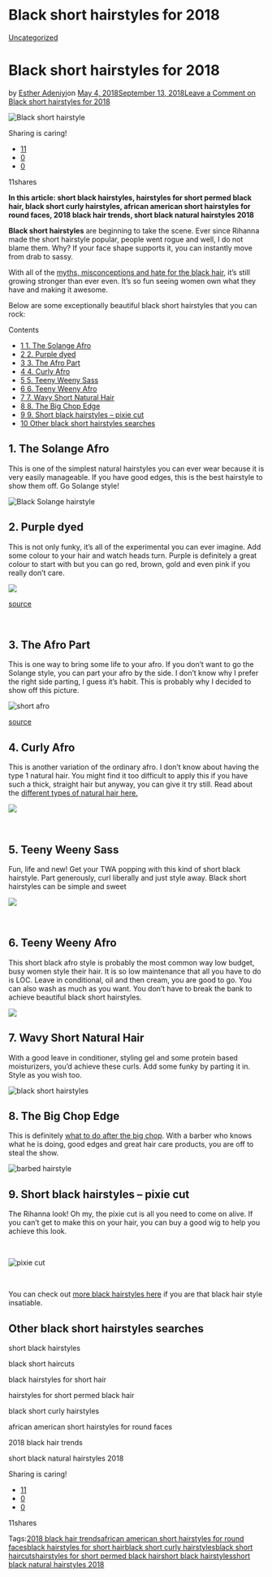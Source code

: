 # Black short hairstyles for 2018

[Uncategorized](https://estheradeniyi.com/category/uncategorized/)
# Black short hairstyles for 2018

by [Esther Adeniyi](https://estheradeniyi.com/author/esther-adeniyi/)on [May 4, 2018September 13, 2018](https://estheradeniyi.com/black-short-hairstyles-2018/)[Leave a Comment on Black short hairstyles for 2018](https://estheradeniyi.com/black-short-hairstyles-2018/#respond)

![Black short hairstyle](images\short-hairstyles-for-black-women-with-natural-hair.jpg)

Sharing is caring!

- [11](https://www.facebook.com/sharer/sharer.php?u=https%3A%2F%2Festheradeniyi.com%2Fblack-short-hairstyles-2018%2F&amp;t=Black%20short%20hairstyles%20for%202018)
- [0](https://twitter.com/intent/tweet?text=Black%20short%20hairstyles%20for%202018&amp;url=https%3A%2F%2Festheradeniyi.com%2Fblack-short-hairstyles-2018%2F)
- [0](#)

11shares

**In this article:&#xA0;short black hairstyles, hairstyles for short permed black hair, black short curly hairstyles, **african american** short hairstyles for round faces, 2018 black hair trends, short black natural hairstyles 2018**

**Black short hairstyles** are beginning to take the scene. Ever since Rihanna made the short hairstyle popular, people went rogue and well, I do not blame them. Why? If your face shape supports it, you can instantly move from drab to sassy.

With all of the [myths, misconceptions and hate for the black hair](https://estheradeniyi.com/top-10-big-lies-and-myths-about-natura/), it&#x2019;s still growing stronger than ever even. It&#x2019;s so fun seeing women own what they have and making it awesome.

Below are some exceptionally beautiful black short hairstyles that you can rock:

Contents

- [1 1. The Solange Afro](#1_The_Solange_Afro)
- [2 2. Purple dyed](#2_Purple_dyed)
- [3 3. The Afro Part](#3_The_Afro_Part)
- [4 4. Curly Afro](#4_Curly_Afro)
- [5 5. Teeny Weeny Sass](#5_Teeny_Weeny_Sass)
- [6 6. Teeny Weeny Afro](#6_Teeny_Weeny_Afro)
- [7 7. Wavy Short Natural Hair](#7_Wavy_Short_Natural_Hair)
- [8 8. The Big Chop Edge](#8_The_Big_Chop_Edge)
- [9 9. Short black hairstyles &#x2013; pixie cut](#9_Short_black_hairstyles_8211_pixie_cut)
- [10 Other black short hairstyles searches](#Other_black_short_hairstyles_searches)

## 1. The Solange Afro

This is one of the simplest natural hairstyles you can ever wear because it is very easily manageable. If you have good edges, this is the best hairstyle to show them off. Go Solange style!

![Black Solange hairstyle](images\short-hairstyles-for-black-women-with-natural-hair.jpg)

## 2. Purple dyed

This is not only funky, it&#x2019;s all of the experimental you can ever imagine. Add some colour to your hair and watch heads turn. Purple is definitely a great colour to start with but you can go red, brown, gold and even pink if you really don&#x2019;t care.

![](images\1-short-black-undercut-hairstyle.jpg)

[source](https://www.instagram.com/p/BBgPtbrgoXR/)

&#xA0;

## 3. The Afro Part

This is one way to bring some life to your afro. If you don&#x2019;t want to go the Solange style, you can part your afro by the side. I don&#x2019;t know why I prefer the right side parting, I guess it&#x2019;s habit. This is probably why I decided to show off this picture.

![short afro](images\15-short-natural-haircuts-for-black-women-short-hairstyles-2016-inside-greatest-black-short-hairstyles-natural-hair.jpg)

[source](http://www.chasingemptypavements.com/greatest-black-short-hairstyles-natural-hair/15-short-natural-haircuts-for-black-women-short-hairstyles-2016-inside-greatest-black-short-hairstyles-natural-hair/)

## 4. Curly Afro

This is another variation of the ordinary afro. I don&#x2019;t know about having the type 1 natural hair. You might find it too difficult to apply this if you have such a thick, straight hair but anyway, you can give it try still. Read about the [different types of natural hair here.](https://estheradeniyi.com/knowing-your-hair-type-type-4-hair/)

![](images\20-Short-Hairstyles-for-Black-Women-That-Wow-7.jpg)

&#xA0;

## 5. Teeny Weeny Sass

Fun, life and new! Get your TWA popping with this kind of short black hairstyle. Part generously, curl liberally and just style away. Black short hairstyles can be simple and sweet

![](images\awesome-black-short-hairstyles-2017-pictures-styles-ideas-2018.jpg)

&#xA0;

## 6. Teeny Weeny Afro

This short black afro style is probably the most common way low budget, busy women style their hair. It is so low maintenance that all you have to do is LOC. Leave in conditional, oil and then cream, you are good to go. You can also wash as much as you want. You don&#x2019;t have to break the bank to achieve beautiful black short hairstyles.

![](https://estheradeniyi.com/wp-content/uploads/2018/05/BEST-SHORT-NATURAL-HAIRCUT-AFRICAN-AMERICAN-IN-30&#x2019;S.jpg)

## 7. Wavy Short Natural Hair

With a good leave in conditioner, styling gel and some protein based moisturizers, you&#x2019;d achieve these curls. Add some funky by parting it in. Style as you wish too.

![black short hairstyles](images\black-short-hairstyles.jpg)

## 8. The Big Chop Edge

This is definitely [what to do after the big chop](https://estheradeniyi.com/what-to-do-after-big-chop/). With a barber who knows what he is doing, good edges and great hair care products, you are off to steal the show.

![barbed hairstyle](images\short-hairstyles-for-black-women-over-50.jpg)

## 9. Short black hairstyles &#x2013; pixie cut

The Rihanna look! Oh my, the pixie cut is all you need to come on alive. If you can&#x2019;t get to make this on your hair, you can buy a good wig to help you achieve this look.

&#xA0;

![pixie cut](images\1511362931_977_72-short-hairstyles-for-black-women-with-images-2018.jpg)

&#xA0;

You can check out [more black hairstyles here](https://therighthairstyles.com/30-great-short-hairstyles-for-black-women/) if you are that black hair style insatiable.

## Other black short hairstyles searches

short black hairstyles

black short haircuts

black hairstyles for short hair

hairstyles for short permed black hair

black short curly hairstyles

african american short hairstyles for round faces

2018 black hair trends

short black natural hairstyles 2018

Sharing is caring!

- [11](https://www.facebook.com/sharer/sharer.php?u=https%3A%2F%2Festheradeniyi.com%2Fblack-short-hairstyles-2018%2F&amp;t=Black%20short%20hairstyles%20for%202018)
- [0](https://twitter.com/intent/tweet?text=Black%20short%20hairstyles%20for%202018&amp;url=https%3A%2F%2Festheradeniyi.com%2Fblack-short-hairstyles-2018%2F)
- [0](#)

11shares

Tags:[2018 black hair trends](https://estheradeniyi.com/tag/2018-black-hair-trends/)[african american short hairstyles for round faces](https://estheradeniyi.com/tag/african-american-short-hairstyles-for-round-faces/)[black hairstyles for short hair](https://estheradeniyi.com/tag/black-hairstyles-for-short-hair/)[black short curly hairstyles](https://estheradeniyi.com/tag/black-short-curly-hairstyles/)[black short haircuts](https://estheradeniyi.com/tag/black-short-haircuts/)[hairstyles for short permed black hair](https://estheradeniyi.com/tag/hairstyles-for-short-permed-black-hair/)[short black hairstyles](https://estheradeniyi.com/tag/short-black-hairstyles/)[short black natural hairstyles 2018](https://estheradeniyi.com/tag/short-black-natural-hairstyles-2018/)